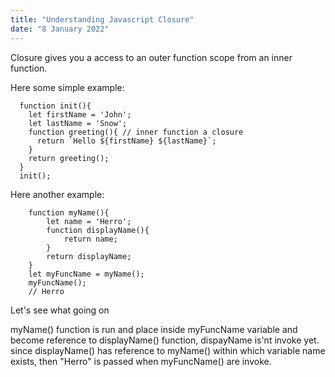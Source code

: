 ```yaml
---
title: "Understanding Javascript Closure"
date: "8 January 2022"
---
```


Closure gives you a access to an outer function scope from an inner function.

Here some simple example:

```
  function init(){
    let firstName = 'John';
    let lastName = 'Snow';
    function greeting(){ // inner function a closure
      return `Hello ${firstName} ${lastName}`;
    }
    return greeting();
  }
  init();
```

Here another example:

```
    function myName(){
        let name = 'Herro';
        function displayName(){
            return name;
        }
        return displayName;
    }
    let myFuncName = myName();
    myFuncName();
    // Herro
```

Let's see what going on

myName() function is run and place inside myFuncName variable and become reference to displayName() function, dispayName is'nt invoke yet.
since displayName() has reference to myName() within which variable name exists, then "Herro" is passed when myFuncName() are invoke.

